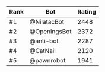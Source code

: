 Rank|Bot|Rating
---|---|---
#1|@NilatacBot|2448
#2|@OpeningsBot|2372
#3|@anti-bot|2287
#4|@CatNail|2120
#5|@pawnrobot|1941
